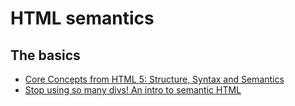# HTML semantics

## The basics

* [Core Concepts from HTML 5: Structure, Syntax and Semantics](https://fretfiver.wordpress.com/core-concepts-from-html-5-structure-syntax-and-semantics/)
* [Stop using so many divs! An intro to semantic HTML ](https://dev.to/kenbellows/stop-using-so-many-divs-an-intro-to-semantic-html-3i9i)
